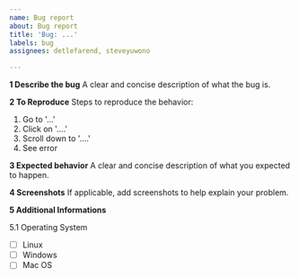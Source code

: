 ```yaml
---
name: Bug report
about: Bug report
title: 'Bug: ...'
labels: bug
assignees: detlefarend, steveyuwono

---
```


**1 Describe the bug**
A clear and concise description of what the bug is.

**2 To Reproduce**
Steps to reproduce the behavior:
1. Go to '...'
2. Click on '....'
3. Scroll down to '....'
4. See error

**3 Expected behavior**
A clear and concise description of what you expected to happen.

**4 Screenshots**
If applicable, add screenshots to help explain your problem.

**5 Additional Informations**

5.1 Operating System
   - [ ] Linux
   - [ ] Windows
   - [ ] Mac OS
